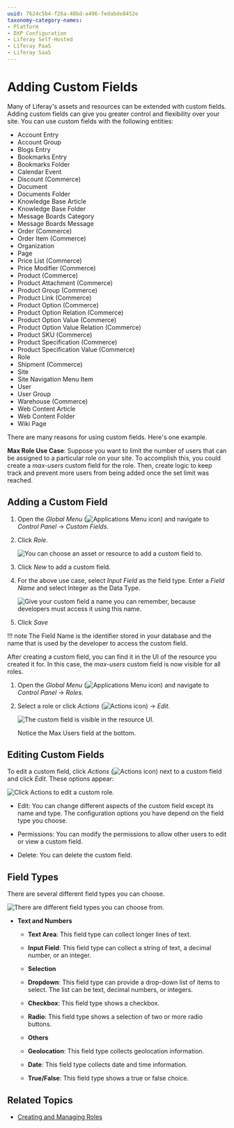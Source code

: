 ```yaml
---
uuid: 7624c5b4-f26a-48bd-a496-fedabde8452e
taxonomy-category-names:
- Platform
- DXP Configuration
- Liferay Self-Hosted
- Liferay PaaS
- Liferay SaaS
---
```

# Adding Custom Fields

Many of Liferay's assets and resources can be extended with custom fields. Adding custom fields can give you greater control and flexibility over your site. You can use custom fields with the following entities:

- Account Entry
- Account Group
- Blogs Entry
- Bookmarks Entry
- Bookmarks Folder
- Calendar Event
- Discount (Commerce)
- Document
- Documents Folder
- Knowledge Base Article
- Knowledge Base Folder
- Message Boards Category
- Message Boards Message
- Order (Commerce)
- Order Item (Commerce)
- Organization
- Page
- Price List (Commerce)
- Price Modifier (Commerce)
- Product (Commerce)
- Product Attachment (Commerce)
- Product Group (Commerce)
- Product Link (Commerce)
- Product Option (Commerce)
- Product Option Relation (Commerce)
- Product Option Value (Commerce)
- Product Option Value Relation (Commerce)
- Product SKU (Commerce)
- Product Specification (Commerce)
- Product Specification Value (Commerce)
- Role
- Shipment (Commerce)
- Site
- Site Navigation Menu Item
- User
- User Group
- Warehouse (Commerce)
- Web Content Article
- Web Content Folder
- Wiki Page

There are many reasons for using custom fields. Here's one example.

**Max Role Use Case**: Suppose you want to limit the number of users that can be assigned to a particular role on your site. To accomplish this, you could create a *max-users* custom field for the role. Then, create logic to keep track and prevent more users from being added once the set limit was reached.

## Adding a Custom Field

1. Open the *Global Menu* (![Applications Menu icon](../../images/icon-applications-menu.png)) and navigate to *Control Panel* &rarr; *Custom Fields*.

1. Click *Role*.

   ![You can choose an asset or resource to add a custom field to.](adding-custom-fields/images/01.png)

1. Click *New* to add a custom field.

1. For the above use case, select *Input Field* as the field type. Enter a *Field Name* and select Integer as the Data Type.

   ![Give your custom field a name you can remember, because developers must access it using this name.](adding-custom-fields/images/02.png)

1. Click *Save*

!!! note
      The Field Name is the identifier stored in your database and the name that is used by the developer to access the custom field.

After creating a custom field, you can find it in the UI of the resource you created it for. In this case, the *max-users* custom field is now visible for all roles.

1. Open the *Global Menu* (![Applications Menu icon](../../images/icon-applications-menu.png)) and navigate to *Control Panel* &rarr; *Roles*.

1. Select a role or click *Actions* (![Actions icon](../../images/icon-actions.png)) &rarr; *Edit*.

   ![The custom field is visible in the resource UI.](adding-custom-fields/images/03.png)

   Notice the Max Users field at the bottom.

## Editing Custom Fields

To edit a custom field, click *Actions* (![Actions icon](../../images/icon-actions.png)) next to a custom field and click *Edit*. These options appear:

![Click Actions to edit a custom role.](adding-custom-fields/images/04.png)

- Edit: You can change different aspects of the custom field except its name and type. The configuration options you have depend on the field type you choose.

- Permissions: You can modify the permissions to allow other users to edit or view a custom field.

- Delete: You can delete the custom field.

## Field Types

There are several different field types you can choose.

![There are different field types you can choose from.](adding-custom-fields/images/05.png)

- **Text and Numbers**
  - **Text Area**: This field type can collect longer lines of text.
  - **Input Field**: This field type can collect a string of text, a decimal number, or an integer.

  - **Selection**
  - **Dropdown**: This field type can provide a drop-down list of items to select. The list can be text, decimal numbers, or integers.
  - **Checkbox**: This field type shows a checkbox.
  - **Radio**: This field type shows a selection of two or more radio buttons.

  - **Others**
  - **Geolocation**: This field type collects geolocation information.
  - **Date**: This field type collects date and time information.
  - **True/False**: This field type shows a true or false choice.

## Related Topics

- [Creating and Managing Roles](../../users-and-permissions/roles-and-permissions/creating-and-managing-roles.md)
